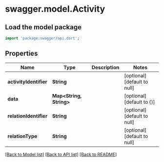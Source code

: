 # swagger.model.Activity

## Load the model package
```dart
import 'package:swagger/api.dart';
```

## Properties
Name | Type | Description | Notes
------------ | ------------- | ------------- | -------------
**activityIdentifier** | **String** |  | [optional] [default to null]
**data** | **Map&lt;String, String&gt;** |  | [optional] [default to {}]
**relationIdentifier** | **String** |  | [optional] [default to null]
**relationType** | **String** |  | [optional] [default to null]

[[Back to Model list]](../README.md#documentation-for-models) [[Back to API list]](../README.md#documentation-for-api-endpoints) [[Back to README]](../README.md)

